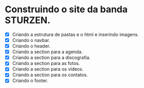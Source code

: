 # Construindo o site da banda STURZEN.

- [x] Criando a estrutura de pastas e o html e inserindo imagens.
- [x] Criando o navbar.
- [x] Criando o header.
- [x] Criando a section para a agenda.
- [x] Criando a section para a discografia.
- [x] Criando a section para as fotos.
- [x] Criando a section para os vídeos.
- [x] Criando a section para os contatos.
- [x] Criando o footer.